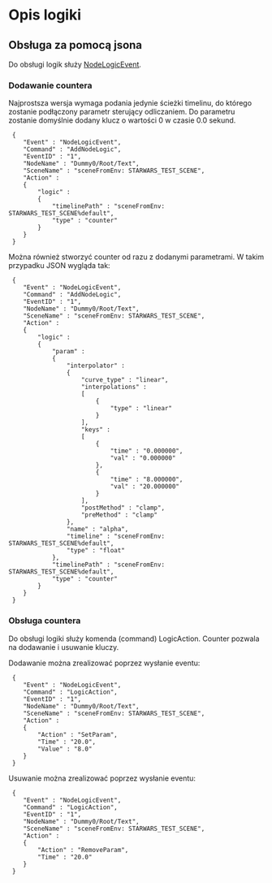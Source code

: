 Opis logiki
===========

Obsługa za pomocą jsona
-----------------------

Do obsługi logik służy [NodeLogicEvent](NodeLogicEvent "wikilink").

### Dodawanie countera

Najprostsza wersja wymaga podania jedynie ścieżki timelinu, do którego
zostanie podłączony parametr sterujący odliczaniem. Do parametru
zostanie domyślnie dodany klucz o wartości 0 w czasie 0.0 sekund.

     {
        "Event" : "NodeLogicEvent",
        "Command" : "AddNodeLogic",
        "EventID" : "1",
        "NodeName" : "Dummy0/Root/Text",
        "SceneName" : "sceneFromEnv: STARWARS_TEST_SCENE",
        "Action" : 
        {
            "logic" : 
            {
                "timelinePath" : "sceneFromEnv: STARWARS_TEST_SCENE%default",
                "type" : "counter"
            }
        }
     }

Można również stworzyć counter od razu z dodanymi parametrami. W takim
przypadku JSON wygląda tak:

     
     {
        "Event" : "NodeLogicEvent",
        "Command" : "AddNodeLogic",
        "EventID" : "1",
        "NodeName" : "Dummy0/Root/Text",
        "SceneName" : "sceneFromEnv: STARWARS_TEST_SCENE",
        "Action" :
        {
            "logic" : 
            {
                "param" : 
                {
                    "interpolator" : 
                    {
                        "curve_type" : "linear",
                        "interpolations" : 
                        [
                            {
                                "type" : "linear"
                            }
                        ],
                        "keys" : 
                        [
                            {
                                "time" : "0.000000",
                                "val" : "0.000000"
                            },
                            {
                                "time" : "8.000000",
                                "val" : "20.000000"
                            }
                        ],
                        "postMethod" : "clamp",
                        "preMethod" : "clamp"
                    },
                    "name" : "alpha",
                    "timeline" : "sceneFromEnv: STARWARS_TEST_SCENE%default",
                    "type" : "float"
                },
                "timelinePath" : "sceneFromEnv: STARWARS_TEST_SCENE%default",
                "type" : "counter"
            }
        }
     }
     

### Obsługa countera

Do obsługi logiki służy komenda (command) LogicAction. Counter pozwala
na dodawanie i usuwanie kluczy.

Dodawanie można zrealizować poprzez wysłanie eventu:

     {
        "Event" : "NodeLogicEvent",
        "Command" : "LogicAction",
        "EventID" : "1",
        "NodeName" : "Dummy0/Root/Text",
        "SceneName" : "sceneFromEnv: STARWARS_TEST_SCENE",
        "Action" :
        {
            "Action" : "SetParam",
            "Time" : "20.0",
            "Value" : "8.0"
        }
     }
     

Usuwanie można zrealizować poprzez wysłanie eventu:

     {
        "Event" : "NodeLogicEvent",
        "Command" : "LogicAction",
        "EventID" : "1",
        "NodeName" : "Dummy0/Root/Text",
        "SceneName" : "sceneFromEnv: STARWARS_TEST_SCENE",
        "Action" :
        {
            "Action" : "RemoveParam",
            "Time" : "20.0"
        }
     }